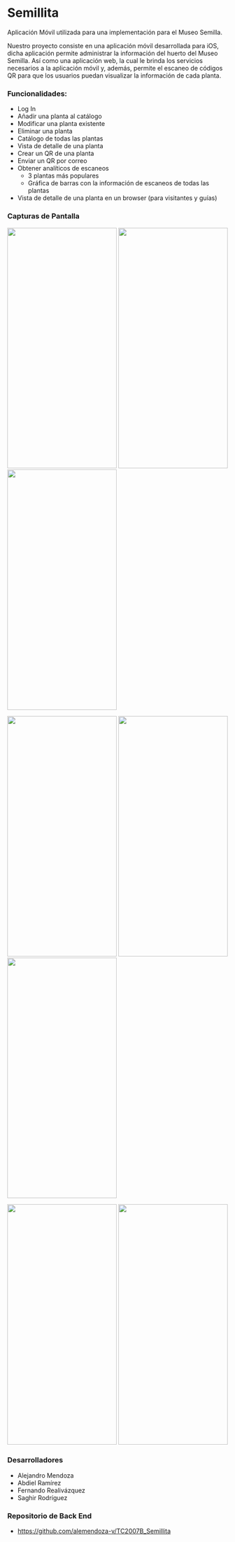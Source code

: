 # Semillita 

<p>Aplicación Móvil utilizada para una implementación para el Museo Semilla.</p>

<p>
Nuestro proyecto consiste en una aplicación móvil desarrollada para iOS, dicha aplicación permite administrar la información del huerto del Museo Semilla. Así como una aplicación web, la cual le brinda los servicios necesarios a la aplicación móvil y, además, permite el escaneo de códigos QR para que los usuarios puedan visualizar la información de cada planta.
</p>

### Funcionalidades:

* Log In 
* Añadir una planta al catálogo
* Modificar una planta existente
* Eliminar una planta
* Catálogo de todas las plantas
* Vista de detalle de una planta
* Crear un QR de una planta
* Enviar un QR por correo
* Obtener analíticos de escaneos
  * 3 plantas más populares
  * Gráfica de barras con la información de escaneos de todas las plantas
* Vista de detalle de una planta en un browser (para visitantes y guías)

### Capturas de Pantalla
<p style="float">
<img src="https://user-images.githubusercontent.com/31571759/196774441-53cb13e1-743f-4259-8f7d-08940bf3893b.png" width="250" height="550">
<img src="https://user-images.githubusercontent.com/31571759/196774467-eda1cb3a-0c96-49d9-b925-1fd117cecd8e.png" width="250" height="550">
<img src="https://user-images.githubusercontent.com/31571759/196774475-2092134f-6b02-45fa-a772-f89d37cccac1.png" width="250" height="550">
</p>
<p style="float">
<img src="https://user-images.githubusercontent.com/31571759/196774497-6b6e01b9-b454-48a0-a749-141f224ab61e.png" width="250" height="550">
<img src="https://user-images.githubusercontent.com/31571759/196774675-41c6cab8-2160-40d7-bf5f-57ec3378d2d2.png" width="250" height="550">
<img src="https://user-images.githubusercontent.com/31571759/196774513-81b40200-a780-4b00-95ae-67ae8412ff77.png" width="250" height="550">
</p>
<p style="float">
<img src="https://user-images.githubusercontent.com/31571759/196774527-cfb1c800-016c-45b5-8543-06a5e5e71453.png" width="250" height="550">
<img src="https://user-images.githubusercontent.com/31571759/196774650-c740306d-0517-4a76-973e-619cd9e2cb07.png" width="250" height="550">
</p>

### Desarrolladores

* Alejandro Mendoza 
* Abdiel Ramírez 
* Fernando Realivázquez
* Saghir Rodríguez

### Repositorio de Back End

* https://github.com/alemendoza-v/TC2007B_Semillita
